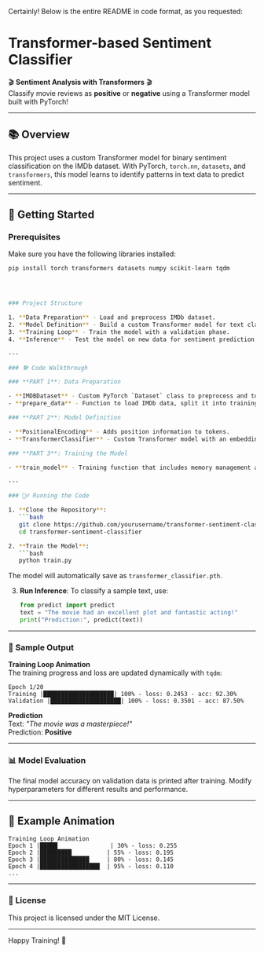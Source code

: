 Certainly! Below is the entire README in code format, as you requested:


# Transformer-based Sentiment Classifier

🎬 **Sentiment Analysis with Transformers** 🎬  
Classify movie reviews as **positive** or **negative** using a Transformer model built with PyTorch!

---

## 📚 Overview

This project uses a custom Transformer model for binary sentiment classification on the IMDb dataset. With PyTorch, `torch.nn`, `datasets`, and `transformers`, this model learns to identify patterns in text data to predict sentiment.

---

## 🚀 Getting Started

### Prerequisites
Make sure you have the following libraries installed:
```bash
pip install torch transformers datasets numpy scikit-learn tqdm




### Project Structure

1. **Data Preparation** - Load and preprocess IMDb dataset.
2. **Model Definition** - Build a custom Transformer model for text classification.
3. **Training Loop** - Train the model with a validation phase.
4. **Inference** - Test the model on new data for sentiment prediction.

---

### 🛠️ Code Walkthrough

### **PART 1**: Data Preparation

- **IMDBDataset** - Custom PyTorch `Dataset` class to preprocess and tokenize text data.
- **prepare_data** - Function to load IMDb data, split it into training and validation sets, and create data loaders.

### **PART 2**: Model Definition

- **PositionalEncoding** - Adds position information to tokens.
- **TransformerClassifier** - Custom Transformer model with an embedding layer, Transformer encoder, and a fully connected classifier.

### **PART 3**: Training the Model

- **train_model** - Training function that includes memory management and gradient clipping for stability.

---

### 🏃‍♂️ Running the Code

1. **Clone the Repository**:
   ```bash
   git clone https://github.com/yourusername/transformer-sentiment-classifier.git
   cd transformer-sentiment-classifier

2. **Train the Model**:
   ```bash
   python train.py
   ```
   The model will automatically save as `transformer_classifier.pth`.

3. **Run Inference**:
   To classify a sample text, use:
   ```python
   from predict import predict
   text = "The movie had an excellent plot and fantastic acting!"
   print("Prediction:", predict(text))
   ```

---

### 🎨 Sample Output

**Training Loop Animation**  
The training progress and loss are updated dynamically with `tqdm`:

```plaintext
Epoch 1/20
Training |████████████████████| 100% - loss: 0.2453 - acc: 92.30%
Validation |████████████████████| 100% - loss: 0.3501 - acc: 87.50%
```

**Prediction**  
Text: _"The movie was a masterpiece!"_  
Prediction: **Positive**

---

### 📊 Model Evaluation

The final model accuracy on validation data is printed after training. Modify hyperparameters for different results and performance.

---

## 🎈 Example Animation

```plaintext
Training Loop Animation
Epoch 1 |█████               | 30% - loss: 0.255
Epoch 2 |█████████          | 55% - loss: 0.195
Epoch 3 |██████████████     | 80% - loss: 0.145
Epoch 4 |█████████████████  | 95% - loss: 0.110
...
```

---

### 📑 License

This project is licensed under the MIT License.

---

Happy Training! 🎉
```
